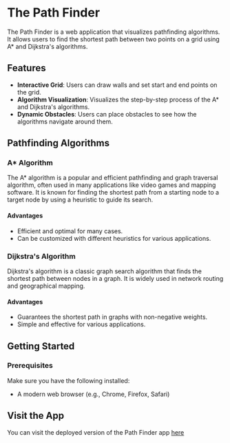 # The Path Finder

The Path Finder is a web application that visualizes pathfinding algorithms. It allows users to find the shortest path between two points on a grid using A* and Dijkstra's algorithms.

## Features

- **Interactive Grid**: Users can draw walls and set start and end points on the grid.
- **Algorithm Visualization**: Visualizes the step-by-step process of the A* and Dijkstra's algorithms.
- **Dynamic Obstacles**: Users can place obstacles to see how the algorithms navigate around them.


## Pathfinding Algorithms

### A* Algorithm

The A* algorithm is a popular and efficient pathfinding and graph traversal algorithm, often used in many applications like video games and mapping software. It is known for finding the shortest path from a starting node to a target node by using a heuristic to guide its search.

#### Advantages
- Efficient and optimal for many cases.
- Can be customized with different heuristics for various applications.

### Dijkstra's Algorithm

Dijkstra's algorithm is a classic graph search algorithm that finds the shortest path between nodes in a graph. It is widely used in network routing and geographical mapping.

#### Advantages
- Guarantees the shortest path in graphs with non-negative weights.
- Simple and effective for various applications.


## Getting Started

### Prerequisites

Make sure you have the following installed:

- A modern web browser (e.g., Chrome, Firefox, Safari)

## Visit the App

You can visit the deployed version of the Path Finder app [here](https://thepathfinder-10a2h6rka-shrey-karirias-projects.vercel.app)




